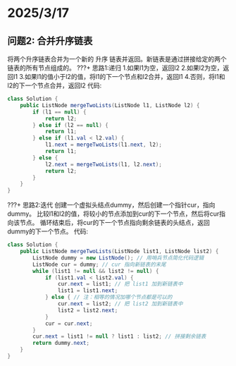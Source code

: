 # 2025/3/17
## 

## 问题2: 合并升序链表
将两个升序链表合并为一个新的 升序 链表并返回。新链表是通过拼接给定的两个链表的所有节点组成的。 
???+ 思路1:递归
    1.如果l1为空，返回l2
    2.如果l2为空，返回l1
    3.如果l1的值小于l2的值，将l1的下一个节点和l2合并，返回l1
    4.否则，将l1和l2的下一个节点合并，返回l2
代码:
```java
class Solution {
    public ListNode mergeTwoLists(ListNode l1, ListNode l2) {
        if (l1 == null) {
            return l2;
        } else if (l2 == null) {
            return l1;
        } else if (l1.val < l2.val) {
            l1.next = mergeTwoLists(l1.next, l2);
            return l1;
        } else {
            l2.next = mergeTwoLists(l1, l2.next);
            return l2;
        }
    }
}
```
???+ 思路2:迭代
    创建一个虚拟头结点dummy，然后创建一个指针cur，指向dummy。
    比较l1和l2的值，将较小的节点添加到cur的下一个节点，然后将cur指向该节点。
    循环结束后，将cur的下一个节点指向剩余链表的头结点，返回dummy的下一个节点。
代码:
```java
class Solution {
    public ListNode mergeTwoLists(ListNode list1, ListNode list2) {
        ListNode dummy = new ListNode(); // 用哨兵节点简化代码逻辑
        ListNode cur = dummy; // cur 指向新链表的末尾
        while (list1 != null && list2 != null) {
            if (list1.val < list2.val) {
                cur.next = list1; // 把 list1 加到新链表中
                list1 = list1.next;
            } else { // 注：相等的情况加哪个节点都是可以的
                cur.next = list2; // 把 list2 加到新链表中
                list2 = list2.next;
            }
            cur = cur.next;
        }
        cur.next = list1 != null ? list1 : list2; // 拼接剩余链表
        return dummy.next;
    }
}
```

 